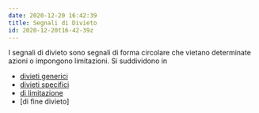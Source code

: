 ```yaml
---
date: 2020-12-20 16:42:39
title: Segnali di Divieto
id: 2020-12-20t16-42-39z
---
```


I segnali di divieto sono segnali di forma circolare che vietano determinate
azioni o impongono limitazioni. Si suddividono in

- [divieti generici](./2020-12-21t20-51-35z.md)
- [divieti specifici](./2020-12-22t15-55-54z.md)
- [di limitazione](./2020-12-22t18-16-51z.md)
- [di fine divieto]
